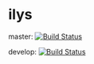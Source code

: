 # ilys

master: [![Build Status](https://travis-ci.org/rhakt/ilys.svg?branch=master)](https://travis-ci.org/rhakt/ilys)

develop: [![Build Status](https://travis-ci.org/rhakt/ilys.svg?branch=develop)](https://travis-ci.org/rhakt/ilys)